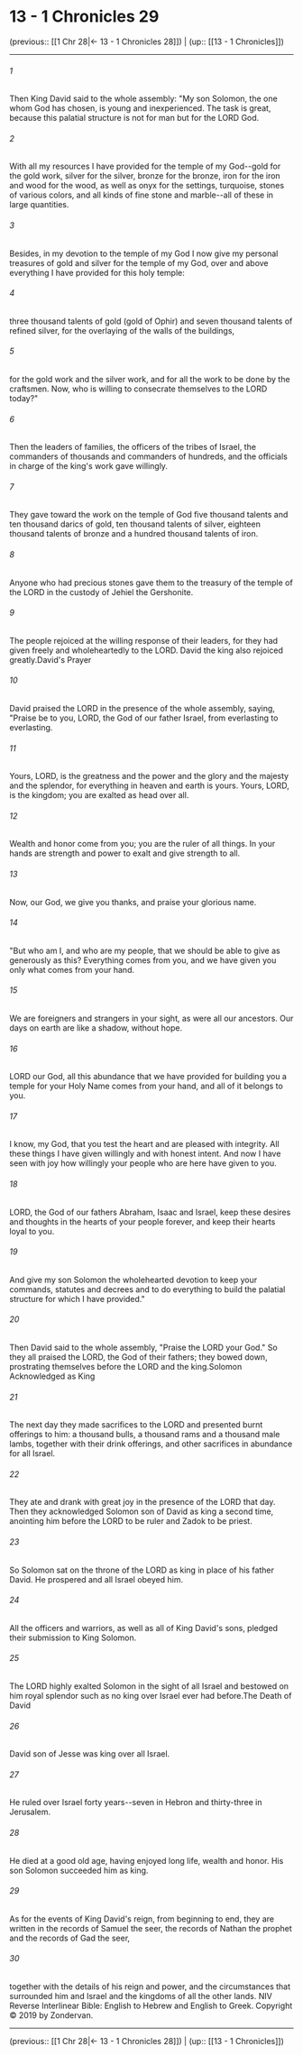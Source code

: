 # 13 - 1 Chronicles 29

(previous:: [[1 Chr 28|← 13 - 1 Chronicles 28]]) | (up:: [[13 - 1 Chronicles]])

***


###### 1 
Then King David said to the whole assembly: "My son Solomon, the one whom God has chosen, is young and inexperienced. The task is great, because this palatial structure is not for man but for the LORD God. 

###### 2 
With all my resources I have provided for the temple of my God--gold for the gold work, silver for the silver, bronze for the bronze, iron for the iron and wood for the wood, as well as onyx for the settings, turquoise, stones of various colors, and all kinds of fine stone and marble--all of these in large quantities. 

###### 3 
Besides, in my devotion to the temple of my God I now give my personal treasures of gold and silver for the temple of my God, over and above everything I have provided for this holy temple: 

###### 4 
three thousand talents of gold (gold of Ophir) and seven thousand talents of refined silver, for the overlaying of the walls of the buildings, 

###### 5 
for the gold work and the silver work, and for all the work to be done by the craftsmen. Now, who is willing to consecrate themselves to the LORD today?" 

###### 6 
Then the leaders of families, the officers of the tribes of Israel, the commanders of thousands and commanders of hundreds, and the officials in charge of the king's work gave willingly. 

###### 7 
They gave toward the work on the temple of God five thousand talents and ten thousand darics of gold, ten thousand talents of silver, eighteen thousand talents of bronze and a hundred thousand talents of iron. 

###### 8 
Anyone who had precious stones gave them to the treasury of the temple of the LORD in the custody of Jehiel the Gershonite. 

###### 9 
The people rejoiced at the willing response of their leaders, for they had given freely and wholeheartedly to the LORD. David the king also rejoiced greatly.David's Prayer 

###### 10 
David praised the LORD in the presence of the whole assembly, saying, "Praise be to you, LORD, the God of our father Israel, from everlasting to everlasting. 

###### 11 
Yours, LORD, is the greatness and the power and the glory and the majesty and the splendor, for everything in heaven and earth is yours. Yours, LORD, is the kingdom; you are exalted as head over all. 

###### 12 
Wealth and honor come from you; you are the ruler of all things. In your hands are strength and power to exalt and give strength to all. 

###### 13 
Now, our God, we give you thanks, and praise your glorious name. 

###### 14 
"But who am I, and who are my people, that we should be able to give as generously as this? Everything comes from you, and we have given you only what comes from your hand. 

###### 15 
We are foreigners and strangers in your sight, as were all our ancestors. Our days on earth are like a shadow, without hope. 

###### 16 
LORD our God, all this abundance that we have provided for building you a temple for your Holy Name comes from your hand, and all of it belongs to you. 

###### 17 
I know, my God, that you test the heart and are pleased with integrity. All these things I have given willingly and with honest intent. And now I have seen with joy how willingly your people who are here have given to you. 

###### 18 
LORD, the God of our fathers Abraham, Isaac and Israel, keep these desires and thoughts in the hearts of your people forever, and keep their hearts loyal to you. 

###### 19 
And give my son Solomon the wholehearted devotion to keep your commands, statutes and decrees and to do everything to build the palatial structure for which I have provided." 

###### 20 
Then David said to the whole assembly, "Praise the LORD your God." So they all praised the LORD, the God of their fathers; they bowed down, prostrating themselves before the LORD and the king.Solomon Acknowledged as King 

###### 21 
The next day they made sacrifices to the LORD and presented burnt offerings to him: a thousand bulls, a thousand rams and a thousand male lambs, together with their drink offerings, and other sacrifices in abundance for all Israel. 

###### 22 
They ate and drank with great joy in the presence of the LORD that day. Then they acknowledged Solomon son of David as king a second time, anointing him before the LORD to be ruler and Zadok to be priest. 

###### 23 
So Solomon sat on the throne of the LORD as king in place of his father David. He prospered and all Israel obeyed him. 

###### 24 
All the officers and warriors, as well as all of King David's sons, pledged their submission to King Solomon. 

###### 25 
The LORD highly exalted Solomon in the sight of all Israel and bestowed on him royal splendor such as no king over Israel ever had before.The Death of David 

###### 26 
David son of Jesse was king over all Israel. 

###### 27 
He ruled over Israel forty years--seven in Hebron and thirty-three in Jerusalem. 

###### 28 
He died at a good old age, having enjoyed long life, wealth and honor. His son Solomon succeeded him as king. 

###### 29 
As for the events of King David's reign, from beginning to end, they are written in the records of Samuel the seer, the records of Nathan the prophet and the records of Gad the seer, 

###### 30 
together with the details of his reign and power, and the circumstances that surrounded him and Israel and the kingdoms of all the other lands. NIV Reverse Interlinear Bible: English to Hebrew and English to Greek. Copyright © 2019 by Zondervan.

***

(previous:: [[1 Chr 28|← 13 - 1 Chronicles 28]]) | (up:: [[13 - 1 Chronicles]])
